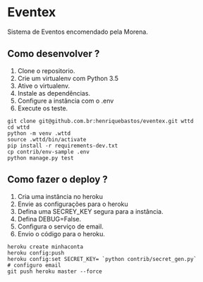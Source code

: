 
# Eventex

Sistema de Eventos encomendado pela Morena.

## Como desenvolver ?
1. Clone o repositorio.
2. Crie um virtualenv com Python 3.5 
3. Ative o virtualenv.
4. Instale as dependências. 
5. Configure a instância com o .env
6. Execute os teste.
```console
git clone git@github.com.br:henriquebastos/eventex.git wttd
cd wttd
python -m venv .wttd
source .wttd/bin/activate
pip install -r requirements-dev.txt
cp contrib/env-sample .env
python manage.py test

```

## Como fazer o deploy ?
1. Cria uma instância no heroku
2. Envie as configurações para o heroku
3. Defina uma SECREY_KEY segura para a instância.
4. Defina DEBUG=False.
5. Configura o serviço de email.
6. Envio o código para o heroku.
```console
heroku create minhaconta
heroku config:push
heroku config:set SECRET_KEY= `python contrib/secret_gen.py`
# configuro email
git push heroku master --force

```



